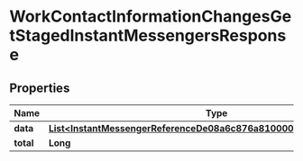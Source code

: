

# WorkContactInformationChangesGetStagedInstantMessengersResponse


## Properties

| Name | Type | Description | Notes |
|------------ | ------------- | ------------- | -------------|
|**data** | [**List&lt;InstantMessengerReferenceDe08a6c876a810000cb2e38a1d2a0016&gt;**](InstantMessengerReferenceDe08a6c876a810000cb2e38a1d2a0016.md) |  |  [optional] |
|**total** | **Long** |  |  [optional] |



